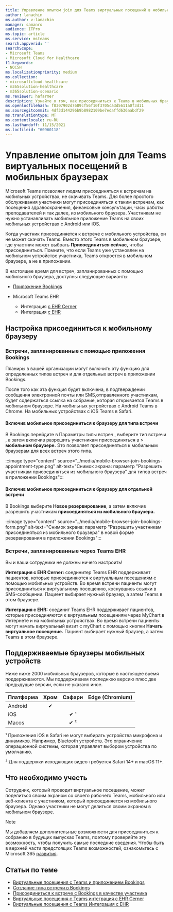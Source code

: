 ```yaml
---
title: Управление опытом join для Teams виртуальных посещений в мобильных браузерах
author: lanachin
ms.author: v-lanachin
manager: samanro
audience: ITPro
ms.topic: article
ms.service: msteams
search.appverid: ''
searchScope:
- Microsoft Teams
- Microsoft Cloud for Healthcare
f1.keywords:
- NOCSH
ms.localizationpriority: medium
ms.collection:
- microsoftcloud-healthcare
- m365solution-healthcare
- m365solution-scenario
ms.reviewer: hafarmer
description: Узнайте о том, как присоединиться к Teams в мобильных браузерах.
ms.openlocfilehash: f8307902d7689cf56f10f3705ca3d5611a0f3d11
ms.sourcegitcommit: 4df3d144296b9b8982109be7edaffd636aabdf29
ms.translationtype: MT
ms.contentlocale: ru-RU
ms.lasthandoff: 11/15/2021
ms.locfileid: "60960118"
---
```

# <a name="manage-the-join-experience-for-teams-virtual-visits-on-mobile-browsers"></a>Управление опытом join для Teams виртуальных посещений в мобильных браузерах

Microsoft Teams позволяет людям присоединяться к встречам на мобильных устройствах, не скачивать Teams. Для более простого обслуживания участники могут присоединяться к таким встречам, как посещения здравоохранения, финансовые консультации, часы работы преподавателей и так далее, из мобильного браузера. Участникам не нужно устанавливать мобильное приложение Teams на своих мобильных устройствах с Android или iOS.

Когда участник присоединяется к встрече с мобильного устройства, он не может скачать Teams. Вместо этого Teams в мобильном браузере, где участник может выбрать **Присоединиться сейчас,** чтобы присоединиться. Помните, что если Teams уже установлен на мобильном устройстве участника, Teams откроется в мобильном браузере, а не в приложении.

В настоящее время для встреч, запланированных с помощью мобильного браузера, доступны следующие варианты:

- [Приложение Bookings](https://support.microsoft.com/office/apps-and-services-cc1fba57-9900-4634-8306-2360a40c665b?ui=en-us&rs=en-us&ad=us#PickTab=Bookings)
- Microsoft Teams EHR

  - Интеграция [с EHR Cerner](healthcare/ehr-admin-cerner.md)
  - Интеграция [с EHR](healthcare/ehr-admin.md)

## <a name="set-up-mobile-browser-join"></a>Настройка присоединиться к мобильному браузеру

### <a name="appointments-scheduled-through-the-bookings-app"></a>Встречи, запланированные с помощью приложения Bookings

Планиры в вашей организации могут включить эту функцию для определенных типов встреч и для отдельных встреч в приложении Bookings.

После того как эта функция будет включена, в подтверждении сообщения электронной почты или SMS,отправленного участникам, будет содержаться ссылка на собрание, которая открывается Teams в мобильном браузере. На мобильных устройствах с Android Teams в Chrome. На мобильных устройствах с iOS Teams в Safari.

#### <a name="turn-on-mobile-browser-join-for-an-appointment-type"></a>Включив мобильное присоединиться к браузеру для типа встречи

В Bookings перейдите в Параметры типы встреч , выберите тип встречи , а затем включив разрешить участникам присоединяться в   >   **мобильном браузере.** [](https://support.microsoft.com/office/create-an-appointment-type-810eac77-6a65-4dc8-964d-c00eadf43887) Это позволяет присоединяться к мобильным браузерам для всех встреч этого типа.

:::image type="content" source="../media/mobile-browser-join-bookings-appointment-type.png" alt-text="Снимок экрана: параметр "Разрешить участникам присоединяться из мобильного браузера" для типов встреч в приложении Bookings":::

#### <a name="turn-on-mobile-browser-join-for-an-individual-appointment"></a>Включив мобильное присоединиться к браузеру для отдельной встречи

В Bookings выберите **Новое резервирование**, а затем включив разрешить участникам **присоединяться из мобильного браузера.**

:::image type="content" source="../media/mobile-browser-join-bookings-form.png" alt-text="Снимок экрана: параметр "Разрешить участникам присоединяться из мобильного браузера" в новой форме резервирования в приложении Bookings":::

### <a name="appointments-scheduled-through-the-teams-ehr-connector"></a>Встречи, запланированные через Teams EHR

Вы и ваши сотрудники не должны ничего настроить!

**Интеграция с EHR Cerner:** соединитер Teams EHR поддерживает пациентов, которые присоединяются к виртуальным посещениям с помощью мобильных устройств. Во время встречи пациенты могут присоединиться к виртуальному посещению, коснувшись ссылки в SMS-сообщении. Пациент выбирает нужный браузер, а затем Teams в этом браузере.

**Интеграция с EHR:** соединит Teams EHR поддерживает пациентов, которые присоединяются к виртуальным посещениям через MyChart в Интернете и на мобильных устройствах. Во время встречи пациенты могут начать виртуальный визит с myChart с помощью кнопки **Начать виртуальное посещение.** Пациент выбирает нужный браузер, а затем Teams в этом браузере.

## <a name="supported-mobile-browsers"></a>Поддерживаемые браузеры мобильных устройств

Ниже ниже 2000 мобильных браузеров, которые в настоящее время поддерживаются. Мы поддерживаем последнюю версию плюс две предыдущие версии, если не указано иное.

|Платформа  |Хром |Сафари |Edge (Chromium)|
|---------|:---:|:---:|:---:|
|Android   |   &#x2714;      |         |         |
|iOS    |         |  &#x2714; &sup1;       |         |
|Macos     |         |  &#x2714; &sup2;    |         |

&sup1; Приложения iOS в Safari не могут выбирать устройства микрофона и динамиков. Например, Bluetooth устройств. Это ограничение операционной системы, которая управляет выбором устройства по умолчанию.

&sup2; Для поддержки исходяющих видео требуется Safari 14+ и macOS 11+.

## <a name="things-to-consider"></a>Что необходимо учесть

Сотрудник, который проводит виртуальное посещение, может поделиться своим экраном со своего рабочего Teams, мобильного или веб-клиента с участником, который присоединяется из мобильного браузера. Однако участники не могут делиться своим экраном в мобильном браузере.

> [!NOTE]
> Мы добавляем дополнительные возможности для присоединиться к собранию в будущих выпусках Teams, поэтому проверяйте эту возможность, чтобы получить самые последние сведения. Чтобы быть в верхней части предстоящих Teams возможностей, ознакомьтесь с Microsoft 365 [развития](https://www.microsoft.com/microsoft-365/roadmap?filters=&searchterms=microsoft%2Cteams).

## <a name="related-articles"></a>Статьи по теме

- [Виртуальные посещения с Teams и приложением Bookings](bookings-virtual-visits.md)
- [Создание типа встречи в Bookings](https://support.microsoft.com/office/create-an-appointment-type-810eac77-6a65-4dc8-964d-c00eadf43887)
- [Присоединиться к встрече с Bookings в качестве участника](https://support.microsoft.com/office/join-a-bookings-appointment-as-an-attendee-95cea12d-2220-421f-a663-6efb20913c7f)
- [Виртуальные посещения с Teams интеграция с EHR Cerner](healthcare/ehr-admin-cerner.md)
- [Виртуальные посещения с Teams Интеграция с EHR](healthcare/ehr-admin.md)
